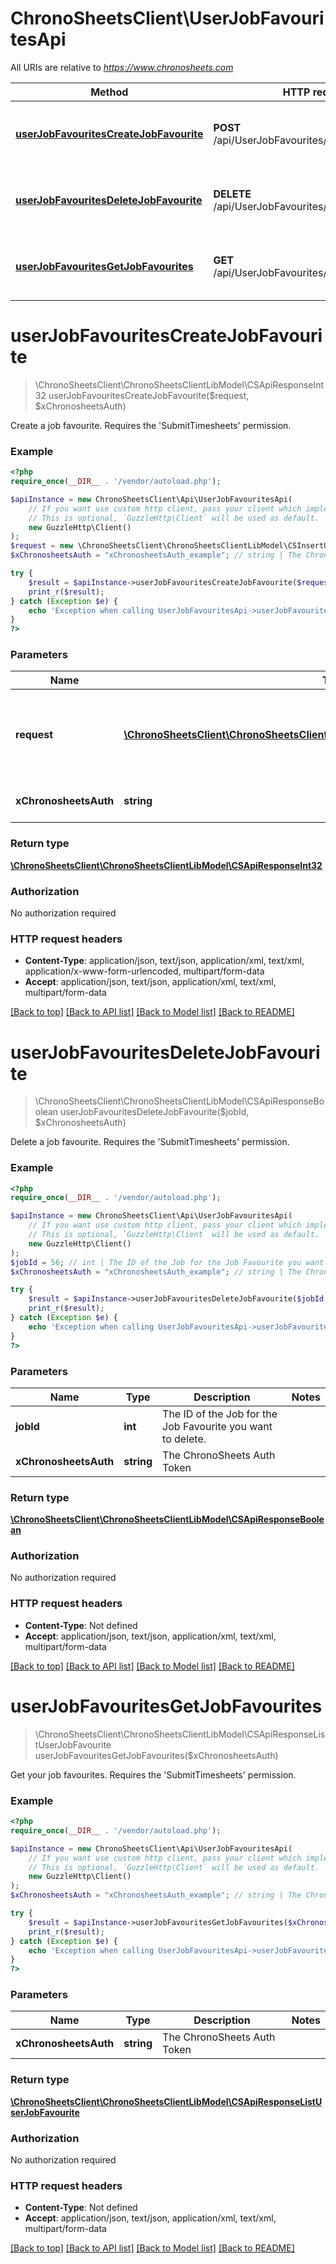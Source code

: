 # ChronoSheetsClient\UserJobFavouritesApi

All URIs are relative to *https://www.chronosheets.com*

Method | HTTP request | Description
------------- | ------------- | -------------
[**userJobFavouritesCreateJobFavourite**](UserJobFavouritesApi.md#userJobFavouritesCreateJobFavourite) | **POST** /api/UserJobFavourites/CreateJobFavourite | Create a job favourite.    Requires the &#39;SubmitTimesheets&#39; permission.
[**userJobFavouritesDeleteJobFavourite**](UserJobFavouritesApi.md#userJobFavouritesDeleteJobFavourite) | **DELETE** /api/UserJobFavourites/DeleteJobFavourite | Delete a job favourite.    Requires the &#39;SubmitTimesheets&#39; permission.
[**userJobFavouritesGetJobFavourites**](UserJobFavouritesApi.md#userJobFavouritesGetJobFavourites) | **GET** /api/UserJobFavourites/GetJobFavourites | Get your job favourites.    Requires the &#39;SubmitTimesheets&#39; permission.


# **userJobFavouritesCreateJobFavourite**
> \ChronoSheetsClient\ChronoSheetsClientLibModel\CSApiResponseInt32 userJobFavouritesCreateJobFavourite($request, $xChronosheetsAuth)

Create a job favourite.    Requires the 'SubmitTimesheets' permission.

### Example
```php
<?php
require_once(__DIR__ . '/vendor/autoload.php');

$apiInstance = new ChronoSheetsClient\Api\UserJobFavouritesApi(
    // If you want use custom http client, pass your client which implements `GuzzleHttp\ClientInterface`.
    // This is optional, `GuzzleHttp\Client` will be used as default.
    new GuzzleHttp\Client()
);
$request = new \ChronoSheetsClient\ChronoSheetsClientLibModel\CSInsertUserJobFavouriteRequest(); // \ChronoSheetsClient\ChronoSheetsClientLibModel\CSInsertUserJobFavouriteRequest | An Insert UserJobFavourite Request object containing values for the new UserJobFavourite to create
$xChronosheetsAuth = "xChronosheetsAuth_example"; // string | The ChronoSheets Auth Token

try {
    $result = $apiInstance->userJobFavouritesCreateJobFavourite($request, $xChronosheetsAuth);
    print_r($result);
} catch (Exception $e) {
    echo 'Exception when calling UserJobFavouritesApi->userJobFavouritesCreateJobFavourite: ', $e->getMessage(), PHP_EOL;
}
?>
```

### Parameters

Name | Type | Description  | Notes
------------- | ------------- | ------------- | -------------
 **request** | [**\ChronoSheetsClient\ChronoSheetsClientLibModel\CSInsertUserJobFavouriteRequest**](../Model/CSInsertUserJobFavouriteRequest.md)| An Insert UserJobFavourite Request object containing values for the new UserJobFavourite to create |
 **xChronosheetsAuth** | **string**| The ChronoSheets Auth Token |

### Return type

[**\ChronoSheetsClient\ChronoSheetsClientLibModel\CSApiResponseInt32**](../Model/CSApiResponseInt32.md)

### Authorization

No authorization required

### HTTP request headers

 - **Content-Type**: application/json, text/json, application/xml, text/xml, application/x-www-form-urlencoded, multipart/form-data
 - **Accept**: application/json, text/json, application/xml, text/xml, multipart/form-data

[[Back to top]](#) [[Back to API list]](../../README.md#documentation-for-api-endpoints) [[Back to Model list]](../../README.md#documentation-for-models) [[Back to README]](../../README.md)

# **userJobFavouritesDeleteJobFavourite**
> \ChronoSheetsClient\ChronoSheetsClientLibModel\CSApiResponseBoolean userJobFavouritesDeleteJobFavourite($jobId, $xChronosheetsAuth)

Delete a job favourite.    Requires the 'SubmitTimesheets' permission.

### Example
```php
<?php
require_once(__DIR__ . '/vendor/autoload.php');

$apiInstance = new ChronoSheetsClient\Api\UserJobFavouritesApi(
    // If you want use custom http client, pass your client which implements `GuzzleHttp\ClientInterface`.
    // This is optional, `GuzzleHttp\Client` will be used as default.
    new GuzzleHttp\Client()
);
$jobId = 56; // int | The ID of the Job for the Job Favourite you want to delete.
$xChronosheetsAuth = "xChronosheetsAuth_example"; // string | The ChronoSheets Auth Token

try {
    $result = $apiInstance->userJobFavouritesDeleteJobFavourite($jobId, $xChronosheetsAuth);
    print_r($result);
} catch (Exception $e) {
    echo 'Exception when calling UserJobFavouritesApi->userJobFavouritesDeleteJobFavourite: ', $e->getMessage(), PHP_EOL;
}
?>
```

### Parameters

Name | Type | Description  | Notes
------------- | ------------- | ------------- | -------------
 **jobId** | **int**| The ID of the Job for the Job Favourite you want to delete. |
 **xChronosheetsAuth** | **string**| The ChronoSheets Auth Token |

### Return type

[**\ChronoSheetsClient\ChronoSheetsClientLibModel\CSApiResponseBoolean**](../Model/CSApiResponseBoolean.md)

### Authorization

No authorization required

### HTTP request headers

 - **Content-Type**: Not defined
 - **Accept**: application/json, text/json, application/xml, text/xml, multipart/form-data

[[Back to top]](#) [[Back to API list]](../../README.md#documentation-for-api-endpoints) [[Back to Model list]](../../README.md#documentation-for-models) [[Back to README]](../../README.md)

# **userJobFavouritesGetJobFavourites**
> \ChronoSheetsClient\ChronoSheetsClientLibModel\CSApiResponseListUserJobFavourite userJobFavouritesGetJobFavourites($xChronosheetsAuth)

Get your job favourites.    Requires the 'SubmitTimesheets' permission.

### Example
```php
<?php
require_once(__DIR__ . '/vendor/autoload.php');

$apiInstance = new ChronoSheetsClient\Api\UserJobFavouritesApi(
    // If you want use custom http client, pass your client which implements `GuzzleHttp\ClientInterface`.
    // This is optional, `GuzzleHttp\Client` will be used as default.
    new GuzzleHttp\Client()
);
$xChronosheetsAuth = "xChronosheetsAuth_example"; // string | The ChronoSheets Auth Token

try {
    $result = $apiInstance->userJobFavouritesGetJobFavourites($xChronosheetsAuth);
    print_r($result);
} catch (Exception $e) {
    echo 'Exception when calling UserJobFavouritesApi->userJobFavouritesGetJobFavourites: ', $e->getMessage(), PHP_EOL;
}
?>
```

### Parameters

Name | Type | Description  | Notes
------------- | ------------- | ------------- | -------------
 **xChronosheetsAuth** | **string**| The ChronoSheets Auth Token |

### Return type

[**\ChronoSheetsClient\ChronoSheetsClientLibModel\CSApiResponseListUserJobFavourite**](../Model/CSApiResponseListUserJobFavourite.md)

### Authorization

No authorization required

### HTTP request headers

 - **Content-Type**: Not defined
 - **Accept**: application/json, text/json, application/xml, text/xml, multipart/form-data

[[Back to top]](#) [[Back to API list]](../../README.md#documentation-for-api-endpoints) [[Back to Model list]](../../README.md#documentation-for-models) [[Back to README]](../../README.md)

